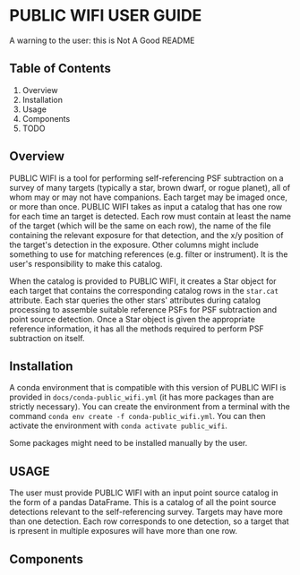 PUBLIC WIFI USER GUIDE
======================

A warning to the user: this is Not A Good README


Table of Contents
-----------------
1. Overview
1. Installation
1. Usage
1. Components
1. TODO



Overview
--------

PUBLIC WIFI is a tool for performing self-referencing PSF subtraction on a
survey of many targets (typically a star, brown dwarf, or rogue planet), all of
whom may or may not have companions. Each target may be imaged once, or more
than once. PUBLIC WIFI takes as input a catalog that has one row for each time
an target is detected. Each row must contain at least the name of the target
(which will be the same on each row), the name of the file containing the
relevant exposure for that detection, and the x/y position of the target's
detection in the exposure. Other columns might include something to use for
matching references (e.g. filter or instrument). It is the user's
responsibility to make this catalog.

When the catalog is provided to PUBLIC WIFI, it creates a Star object for each
target that contains the corresponding catalog rows in the `star.cat` attribute.
Each star queries the other stars' attributes during catalog processing to
assemble suitable reference PSFs for PSF subtraction and point source detection.
Once a Star object is given the appropriate reference information, it has all
the methods required to perform PSF subtraction on itself.

Installation
------------

A conda environment that is compatible with this version of PUBLIC WIFI
is provided in ``docs/conda-public_wifi.yml`` (it has more packages than
are strictly necessary). You can create the environment from a terminal
with the command ``conda env create -f conda-public_wifi.yml``. You can
then activate the environment with ``conda activate public_wifi``.

Some packages might need to be installed manually by the user.

USAGE
-----

The user must provide PUBLIC WIFI with an input point source catalog in the form of a pandas DataFrame. This is a catalog of all the point source detections relevant to the self-referencing survey. Targets may have more than one detection. Each row corresponds to one detection, so a target that is rpresent in multiple exposures will have more than one row.


Components
----------


